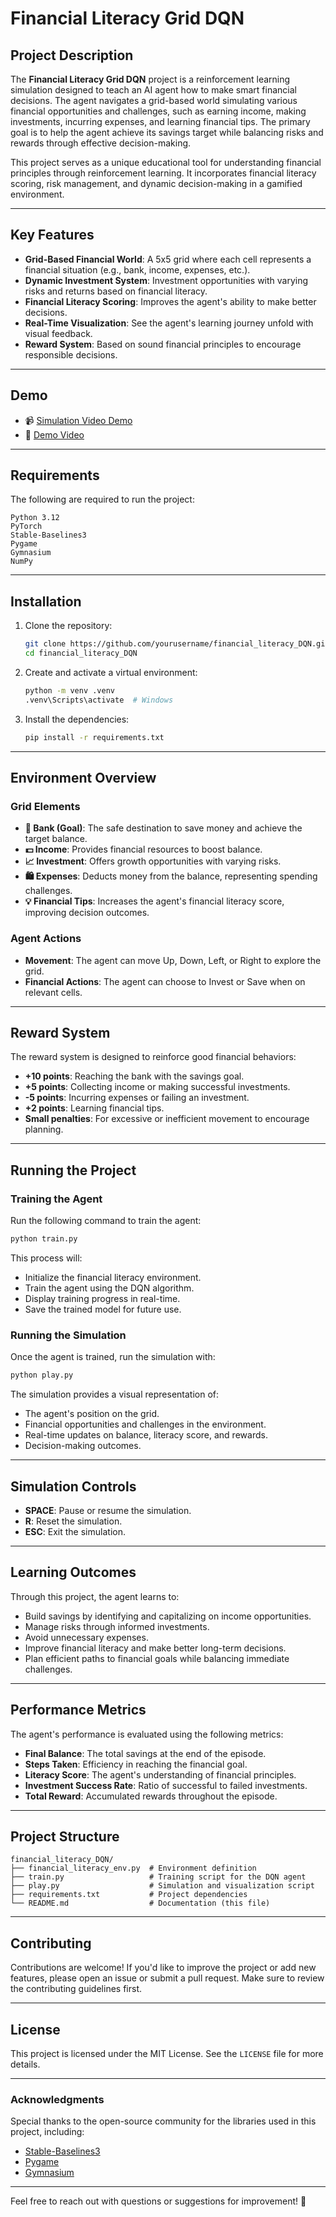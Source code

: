 # Financial Literacy Grid DQN

## Project Description

The **Financial Literacy Grid DQN** project is a reinforcement learning simulation designed to teach an AI agent how to make smart financial decisions. The agent navigates a grid-based world simulating various financial opportunities and challenges, such as earning income, making investments, incurring expenses, and learning financial tips. The primary goal is to help the agent achieve its savings target while balancing risks and rewards through effective decision-making.

This project serves as a unique educational tool for understanding financial principles through reinforcement learning. It incorporates financial literacy scoring, risk management, and dynamic decision-making in a gamified environment.

---

## Key Features

- **Grid-Based Financial World**: A 5x5 grid where each cell represents a financial situation (e.g., bank, income, expenses, etc.).
- **Dynamic Investment System**: Investment opportunities with varying risks and returns based on financial literacy.
- **Financial Literacy Scoring**: Improves the agent's ability to make better decisions.
- **Real-Time Visualization**: See the agent's learning journey unfold with visual feedback.
- **Reward System**: Based on sound financial principles to encourage responsible decisions.

---

## Demo

- 📹 [Simulation Video Demo](https://youtu.be/Myse9DWuUKQ)
- 📂 [Demo Video](https://drive.google.com/file/your_link)

---

## Requirements

The following are required to run the project:

```plaintext
Python 3.12
PyTorch
Stable-Baselines3
Pygame
Gymnasium
NumPy
```

---

## Installation

1. Clone the repository:

   ```bash
   git clone https://github.com/yourusername/financial_literacy_DQN.git
   cd financial_literacy_DQN
   ```

2. Create and activate a virtual environment:

   ```bash
   python -m venv .venv
   .venv\Scripts\activate  # Windows
   ```

3. Install the dependencies:

   ```bash
   pip install -r requirements.txt
   ```

---

## Environment Overview

### Grid Elements

- **🏦 Bank (Goal)**: The safe destination to save money and achieve the target balance.
- **💵 Income**: Provides financial resources to boost balance.
- **📈 Investment**: Offers growth opportunities with varying risks.
- **🛍️ Expenses**: Deducts money from the balance, representing spending challenges.
- **💡 Financial Tips**: Increases the agent's financial literacy score, improving decision outcomes.

### Agent Actions

- **Movement**: The agent can move Up, Down, Left, or Right to explore the grid.
- **Financial Actions**: The agent can choose to Invest or Save when on relevant cells.

---

## Reward System

The reward system is designed to reinforce good financial behaviors:

- **+10 points**: Reaching the bank with the savings goal.
- **+5 points**: Collecting income or making successful investments.
- **-5 points**: Incurring expenses or failing an investment.
- **+2 points**: Learning financial tips.
- **Small penalties**: For excessive or inefficient movement to encourage planning.

---

## Running the Project

### Training the Agent

Run the following command to train the agent:

```bash
python train.py
```

This process will:

- Initialize the financial literacy environment.
- Train the agent using the DQN algorithm.
- Display training progress in real-time.
- Save the trained model for future use.

### Running the Simulation

Once the agent is trained, run the simulation with:

```bash
python play.py
```

The simulation provides a visual representation of:

- The agent's position on the grid.
- Financial opportunities and challenges in the environment.
- Real-time updates on balance, literacy score, and rewards.
- Decision-making outcomes.

---

## Simulation Controls

- **SPACE**: Pause or resume the simulation.
- **R**: Reset the simulation.
- **ESC**: Exit the simulation.

---

## Learning Outcomes

Through this project, the agent learns to:

- Build savings by identifying and capitalizing on income opportunities.
- Manage risks through informed investments.
- Avoid unnecessary expenses.
- Improve financial literacy and make better long-term decisions.
- Plan efficient paths to financial goals while balancing immediate challenges.

---

## Performance Metrics

The agent's performance is evaluated using the following metrics:

- **Final Balance**: The total savings at the end of the episode.
- **Steps Taken**: Efficiency in reaching the financial goal.
- **Literacy Score**: The agent's understanding of financial principles.
- **Investment Success Rate**: Ratio of successful to failed investments.
- **Total Reward**: Accumulated rewards throughout the episode.

---

## Project Structure

```plaintext
financial_literacy_DQN/
├── financial_literacy_env.py  # Environment definition
├── train.py                   # Training script for the DQN agent
├── play.py                    # Simulation and visualization script
├── requirements.txt           # Project dependencies
└── README.md                  # Documentation (this file)
```

---

## Contributing

Contributions are welcome! If you'd like to improve the project or add new features, please open an issue or submit a pull request. Make sure to review the contributing guidelines first.

---

## License

This project is licensed under the MIT License. See the `LICENSE` file for more details.

---

### Acknowledgments

Special thanks to the open-source community for the libraries used in this project, including:

- [Stable-Baselines3](https://github.com/DLR-RM/stable-baselines3)
- [Pygame](https://www.pygame.org/)
- [Gymnasium](https://gymnasium.farama.org/)

---

Feel free to reach out with questions or suggestions for improvement! 🎉

```

```
